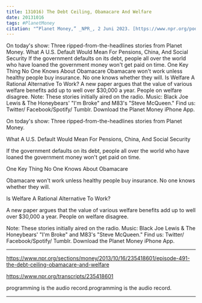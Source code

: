 ```yaml
---
title: 131016) The Debt Ceiling, Obamacare And Welfare
date: 20131016
tags: #PlanetMoney
citation: "“Planet Money,” _NPR_, 2 Juni 2023. [https://www.npr.org/podcasts/510289/planet-money](https://www.npr.org/podcasts/510289/planet-money) (diakses 4 Juni 2023)."
---
```


On today's show: Three ripped-from-the-headlines stories from Planet Money. What A U.S. Default Would Mean For Pensions, China, And Social Security If the government defaults on its debt, people all over the world who have loaned the government money won't get paid on time. One Key Thing No One Knows About Obamacare Obamacare won't work unless healthy people buy insurance. No one knows whether they will. Is Welfare A Rational Alternative To Work? A new paper argues that the value of various welfare benefits add up to well over $30,000 a year. People on welfare disagree. Note: These stories initially aired on the radio. Music: Black Joe Lewis & The Honeybears' "I'm Broke" and M83's "Steve McQueen." Find us: Twitter/ Facebook/Spotify/ Tumblr. Download the Planet Money iPhone App.

On today's show: Three ripped-from-the-headlines stories from Planet Money.

What A U.S. Default Would Mean For Pensions, China, And Social Security

If the government defaults on its debt, people all over the world who have loaned the government money won't get paid on time.

One Key Thing No One Knows About Obamacare

Obamacare won't work unless healthy people buy insurance. No one knows whether they will.

Is Welfare A Rational Alternative To Work?

A new paper argues that the value of various welfare benefits add up to well over $30,000 a year. People on welfare disagree.

Note: These stories initially aired on the radio. Music: Black Joe Lewis & The Honeybears' "I'm Broke" and M83's "Steve McQueen." Find us: Twitter/ Facebook/Spotify/ Tumblr. Download the Planet Money iPhone App.

----

https://www.npr.org/sections/money/2013/10/16/235418601/episode-491-the-debt-ceiling-obamacare-and-welfare

https://www.npr.org/transcripts/235418601

programming is the audio record.programming is the audio record.

----
